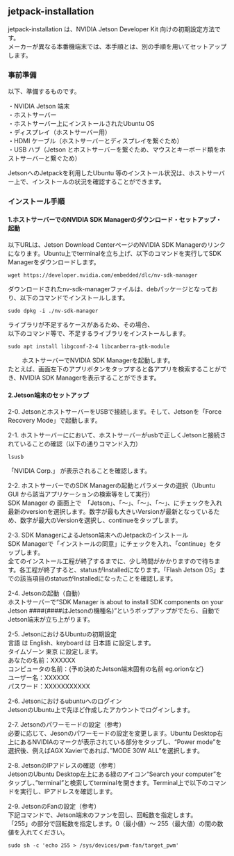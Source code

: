 ## jetpack-installation   
jetpack-installation は、NVIDIA Jetson Developer Kit 向けの初期設定方法です。  
メーカーが異なる本番機端末では、本手順とは、別の手順を用いてセットアップします。  

### 事前準備  

以下、準備するものです。  
 
・NVIDIA Jetson 端末  
・ホストサーバー  
・ホストサーバー上にインストールされたUbuntu OS    
・ディスプレイ（ホストサーバー用）  
・HDMI ケーブル（ホストサーバーとディスプレイを繋ぐため）  
・USB ハブ（Jetson とホストサーバーを繋ぐため、マウスとキーボード類をホストサーバーと繋ぐため）   

JetsonへのJetpackを利用したUbuntu 等のインストール状況は、ホストサーバー上で、インストールの状況を確認することができます。    
 
### インストール手順  
#### 1.ホストサーバーでのNVIDIA SDK Managerのダウンロード・セットアップ・起動　　  
  以下URLは、Jetson Download CenterページのNVIDIA SDK Managerのリンクになります。Ubuntu上でterminalを立ち上げ、以下のコマンドを実行してSDK Managerをダウンロードします。    
 
```  
wget https://developer.nvidia.com/embedded/dlc/nv-sdk-manager  
```  

ダウンロードされたnv-sdk-managerファイルは、debパッケージとなっており、以下のコマンドでインストールします。  
 
```  
sudo dpkg -i ./nv-sdk-manager  
```  

ライブラリが不足するケースがあるため、その場合、  
以下のコマンド等で、不足するライブラリをインストールします。  

```  
sudo apt install libgconf-2-4 libcanberra-gtk-module  
```  

   　　
ホストサーバーでNVIDIA SDK Managerを起動します。  
たとえば、画面左下のアプリボタンをタップすると各アプリを検索することができ、NVIDIA SDK Managerを表示することができます。　　

#### 2.Jetson端末のセットアップ   
2-0. JetsonとホストサーバーをUSBで接続します。そして、Jetsonを「Force Recovery Mode」で起動します。  
 
2-1. ホストサーバーににおいて、ホストサーバーがusbで正しくJetsonと接続されていることの確認（以下の通りコマンド入力）
``` 
lsusb
```   
「NVIDIA Corp.」 が表示されることを確認します。  　　
 
2-2. ホストサーバーでのSDK Managerの起動とパラメータの選択（Ubuntu GUI から該当アプリケーションの検索等をして実行）   
SDK Manager の 画面上で　「Jetson」、「〜」、「〜」、「〜」、にチェックを入れ最新のversionを選択します。数字が最も大きいVersionが最新となっているため、数字が最大のVersionを選択し、continueをタップします。    　　
  
2-3. SDK ManagerによるJetson端末へのJetpackのインストール  
SDK Managerで「インストールの同意」にチェックを入れ、「continue」をタップします。  
全てのインストール工程が終了するまでに、少し時間がかかりますので待ちます。各工程が終了すると、statusがInstalledになります。「Flash Jetson OS」までの該当項目のstatusがInstalledになったことを確認します。   　　 
 
2-4. Jetsonの起動（自動）    
ホストサーバーで“SDK Manager is about to install SDK components on your Jetson ####(####はJetsonの機種名)”というポップアップがでたら、自動でJetson端末が立ち上がります。         

2-5. JetsonにおけるUbuntuの初期設定     
     言語 は English、keyboard は 日本語 に設定します。   
     タイムゾーン 東京 に設定します。   
     あなたの名前：XXXXXX   
     コンピュータの名前：{予め決めたJetson端末固有の名前 eg.orionなど}    
     ユーザー名：XXXXXX   
     パスワード：XXXXXXXXXXX     
 
2-6. Jetsonにおけるubuntuへのログイン     
     JetsonのUbuntu上で先ほど作成したアカウントでログインします。        

2-7. Jetsonのパワーモードの設定（参考）    
     必要に応じて、Jesonのパワーモードの設定を変更します。Ubuntu Desktop右上にあるNVIDIAのマークが表示されている部分をタップし、“Power mode”を選択後、例えばAGX Xavierであれば、”MODE 30W ALL”を選択します。
    
2-8. JetsonのIPアドレスの確認（参考）    
     JetsonのUbuntu Desktop左上にある緑のアイコン“Search your computer”をタップし、”terminal”と検索してterminalを開きます。Terminal上で以下のコマンドを実行し、IPアドレスを確認します。  
     
2-9. JetsonのFanの設定（参考）  
     下記コマンドで、Jetson端末のファンを回し、回転数を指定します。  
     「255」の部分で回転数を指定します。0（最小値）～ 255（最大値）の間の数値を入れてください。  
```
sudo sh -c 'echo 255 > /sys/devices/pwm-fan/target_pwm'
```
